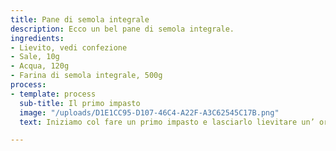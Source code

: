 ```yaml
---
title: Pane di semola integrale
description: Ecco un bel pane di semola integrale.
ingredients:
- Lievito, vedi confezione
- Sale, 10g
- Acqua, 120g
- Farina di semola integrale, 500g
process:
- template: process
  sub-title: Il primo impasto
  image: "/uploads/D1E1CC95-D107-46C4-A22F-A3C62545C17B.png"
  text: Iniziamo col fare un primo impasto e lasciarlo lievitare un’ oretta.

---
```

